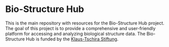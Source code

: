 # Bio-Structure Hub

This is the main repository with resources for the Bio-Structure Hub project. The goal of this project is to provide a comprehensive and user-friendly platform for accessing and analyzing biological structure data. The Bio-Structure Hub is funded by the [Klaus-Tschira Stiftung](https://klaus-tschira-stiftung.de/).